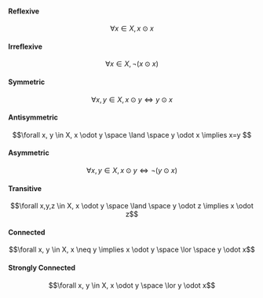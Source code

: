 #### Reflexive
$$\forall x \in X, x \odot x$$
#### Irreflexive
$$\forall x \in X, \neg(x \odot x)$$
#### Symmetric
$$\forall x,y \in X, x \odot y \iff y \odot x$$
#### Antisymmetric
$$\forall x, y \in X, x \odot y \space \land \space y \odot x \implies x=y $$
#### Asymmetric
$$\forall x,y \in X, x \odot y \iff \neg(y \odot x)$$
#### Transitive
$$\forall x,y,z \in X, x \odot y \space \land \space y \odot z \implies x \odot z$$
#### Connected
$$\forall x, y \in X, x \neq y \implies x \odot y \space \lor \space y \odot x$$
#### Strongly Connected
$$\forall x, y \in X, x \odot y \space \lor y \odot x$$
